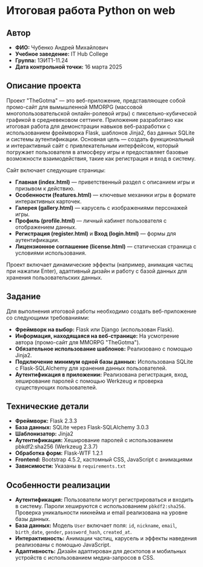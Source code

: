 # Итоговая работа Python on web 

## Автор
- **ФИО:** Чубенко Андрей Михайлович  
- **Учебное заведение:** IT Hub College  
- **Группа:** 1ЭИТ1-11.24  
- **Дата контрольной точки:** 16 марта 2025  

## Описание проекта
Проект "TheGotma" — это веб-приложение, представляющее собой промо-сайт для вымышленной MMORPG (массовой многопользовательской онлайн-ролевой игры) с пиксельно-кубической графикой в средневековом сеттинге. Приложение разработано как итоговая работа для демонстрации навыков веб-разработки с использованием фреймворка Flask, шаблонов Jinja2, баз данных SQLite и системы аутентификации. Основная цель — создать функциональный и интерактивный сайт с привлекательным интерфейсом, который погружает пользователя в атмосферу игры и предоставляет базовые возможности взаимодействия, такие как регистрация и вход в систему.

Сайт включает следующие страницы:
- **Главная (index.html)** — приветственный раздел с описанием игры и призывом к действию.  
- **Особенности (features.html)** — ключевые механики игры в формате интерактивных карточек.  
- **Галерея (gallery.html)** — карусель с изображениями персонажей игры.  
- **Профиль (profile.html)** — личный кабинет пользователя с отображением данных.  
- **Регистрация (register.html)** и **Вход (login.html)** — формы для аутентификации.  
- **Лицензионное соглашение (license.html)** — статическая страница с условиями использования.  

Проект включает динамические эффекты (например, анимация частиц при нажатии Enter), адаптивный дизайн и работу с базой данных для хранения пользовательских данных.

## Задание
Для выполнения итоговой работы необходимо создать веб-приложение со следующими требованиями:  
- **Фреймворк на выбор:** Flask или Django (использован Flask).  
- **Информация, находящаяся на веб-странице:** На усмотрение автора (промо-сайт для MMORPG "TheGotma").  
- **Обязательное использование шаблонов:** Реализовано с помощью Jinja2.  
- **Подключение минимум одной базы данных:** Использована SQLite с Flask-SQLAlchemy для хранения данных пользователей.  
- **Аутентификация в приложении:** Реализована регистрация, вход, хеширование паролей с помощью Werkzeug и проверка существующих пользователей.  

## Технические детали
- **Фреймворк:** Flask 2.3.3  
- **База данных:** SQLite через Flask-SQLAlchemy 3.0.3  
- **Шаблонизатор:** Jinja2  
- **Аутентификация:** Хеширование паролей с использованием pbkdf2:sha256 (Werkzeug 2.3.7)  
- **Обработка форм:** Flask-WTF 1.2.1  
- **Frontend:** Bootstrap 4.5.2, кастомный CSS, JavaScript с анимациями  
- **Зависимости:** Указаны в `requirements.txt`

## Особенности реализации
- **Аутентификация:** Пользователи могут регистрироваться и входить в систему. Пароли хешируются с использованием `pbkdf2:sha256`. Проверка уникальности никнейма и email реализована на уровне базы данных.  
- **База данных:** Модель `User` включает поля: `id`, `nickname`, `email`, `birth_date`, `gender`, `password_hash`, `created_at`.  
- **Интерактивность:** Анимации частиц, карусель и эффекты наведения реализованы с помощью JavaScript.  
- **Адаптивность:** Дизайн адаптирован для десктопов и мобильных устройств с использованием медиа-запросов в CSS.
